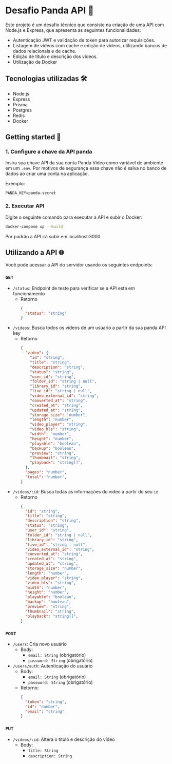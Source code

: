 # Desafio Panda API 🐼

Este projeto é um desafio técnico que consiste na criação de uma API com Node.js e Express, que apresenta as seguintes funcionalidades:

- Autenticação JWT e validação de token para autorizar requisições.
- Listagem de vídeos com cache e edição de vídeos, utilizando bancos de dados relacionais e de cache.
- Edição de título e descrição dos vídeos.
- Utilização de Docker

## Tecnologias utilizadas 🛠️

- Node.js
- Express
- Prisma
- Postgres
- Redis
- Docker

## Getting started 🚀

### 1. Configure a chave da API panda

Insira sua chave API da sua conta Panda Vídeo como variável de ambiente em um `.env`. Por motivos de segurança essa chave não é salva no banco de dados ao criar uma conta na aplicação.

Exemplo:

```
PANDA_KEY=panda-secret
```

### 2. Executar API

Digite o seguinte comando para executar a API e subir o Docker:

```bash
docker-compose up --build
```

Por padrão a API irá subir em localhost:3000

## Utilizando a API 🌐

Você pode acessar a API do servidor usando os seguintes endpoints:

### `GET`

- `/status`: Endpoint de teste para verificar se a API está em funcionamento
  - Retorno
    ```json
    {
      "status": "string"
    }
    ```
- `/videos`: Busca todos os vídeos de um usúario a partir da sua panda API key
  - Retorno
    ```json
    {
      "video": {
        "id": "string",
        "title": "string",
        "description": "string",
        "status": "string",
        "user_id": "string",
        "folder_id": "string | null",
        "library_id": "string",
        "live_id": "string | null",
        "video_external_id": "string",
        "converted_at": "string",
        "created_at": "string",
        "updated_at": "string",
        "storage_size": "number",
        "length": "number",
        "video_player": "string",
        "video_hls": "string",
        "width": "number",
        "height": "number",
        "playable": "boolean",
        "backup": "boolean",
        "preview": "string",
        "thumbnail": "string",
        "playback": "string[]",
      },
      "pages": "number",
      "total": "number",
    }
    ```
- `/videos/:id`: Busca todas as informações do vídeo a partir do seu `id`
  - Retorno
    ```json
    {
      "id": "string",
      "title": "string",
      "description": "string",
      "status": "string",
      "user_id": "string",
      "folder_id": "string | null",
      "library_id": "string",
      "live_id": "string | null",
      "video_external_id": "string",
      "converted_at": "string",
      "created_at": "string",
      "updated_at": "string",
      "storage_size": "number",
      "length": "number",
      "video_player": "string",
      "video_hls": "string",
      "width": "number",
      "height": "number",
      "playable": "boolean",
      "backup": "boolean",
      "preview": "string",
      "thumbnail": "string",
      "playback": "string[]",
    }
    ```

### `POST`

- `/users`: Cria novo usuário
  - Body:
    - `email: String` (obrigatório)
    - `password: String` (obrigatório)
- `/users/auth`: Autenticação do usuário
  - Body:
    - `email: String` (obrigatório)
    - `password: String` (obrigatório)
  - Retorno:
    ```json
    {
      "token": "string",
      "id": "number",
      "email": "string"
    }
    ```

### `PUT`

- `/videos/:id`: Altera o título e descrição do vídeo
  - Body:
    - `title: String`
    - `description: String`
